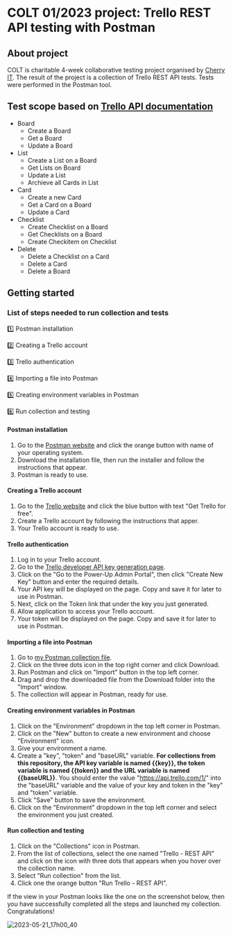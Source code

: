 # COLT 01/2023 project: Trello REST API testing with Postman

## About project

COLT is charitable 4-week collaborative testing project organised by [Cherry IT](http://cherry-it.pl/podsumowanie-colt-1-2023/). The result of the project is a collection of Trello REST API tests. Tests were performed in the Postman tool.

## Test scope based on [Trello API documentation](https://developer.atlassian.com/cloud/trello/rest/api-group-actions/)

- Board
  - Create a Board
  - Get a Board
  - Update a Board
- List
  - Create a List on a Board
  - Get Lists on Board
  - Update a List
  - Archieve all Cards in List
- Card
  - Create a new Card
  - Get a Card on a Board
  - Update a Card
- Checklist
  - Create Checklist on a Board
  - Get Checklists on a Board
  - Create Checkitem on Checklist
- Delete
  - Delete a Checklist on a Card
  - Delete a Card 
  - Delete a Board

## Getting started

### List of steps needed to run collection and tests

1️⃣ Postman installation

:two: Creating a Trello account

:three: Trello authentication

:four: Importing a file into Postman

:five: Creating environment variables in Postman

:six: Run collection and testing

#### Postman installation

1. Go to the [Postman website](https://www.postman.com/downloads/) and click the orange button with name of your operating system.
2. Download the installation file, then run the installer and follow the instructions that appear.
3. Postman is ready to use.
    
#### Creating a Trello account

1. Go to the [Trello website](https://trello.com/) and click the blue button with text "Get Trello for free".
2. Create a Trello account by following the instructions that apper.
3. Your Trello account is ready to use.

#### Trello authentication

1. Log in to your Trello account.
2. Go to the [Trello developer API key generation page](https://trello.com/app-key).
3. Click on the "Go to the Power-Up Admin Portal", then click "Create New Key" button and enter the required details.
4. Your API key will be displayed on the page. Copy and save it for later to use in Postman.
5. Next, click on the Token link that under the key you just generated.
6. Allow application to access your Trello account.
7. Your token will be displayed on the page. Copy and save it for later to use in Postman.

#### Importing a file into Postman

1. Go to [my Postman collection file](https://github.com/k-czekaj/Trello_REST_API/blob/main/Trello%20-%20REST%20API.postman_collection.json).
2. Click on the three dots icon in the top right corner and click Download.
3. Run Postman and click on "Import" button in the top left corner.
4. Drag and drop the downloaded file from the Download folder into the "Import" window.
5. The collection will appear in Postman, ready for use.   

#### Creating environment variables in Postman

1. Click on the "Environment" dropdown in the top left corner in Postman.
2. Click on the "New" button to create a new environment and choose "Environment" icon.
3. Give your environment a name.
4. Create a "key", "token" and "baseURL" variable. **For collections from this repository, the API key variable is named {{key}}, the token variable is named {{token}} and the URL variable is named {{baseURL}}**. You should enter the value "https://api.trello.com/1/" into the "baseURL" variable and the value of your key and token in the "key" and "token" variable.
5. Click "Save" button to save the environment.
6. Click on the "Environment" dropdown in the top left corner and select the environment you just created.

#### Run collection and testing

1. Click on the "Collections" icon in Postman.
2. From the list of collections, select the one named "Trello - REST API" and click on the icon with three dots that appears when you hover over the collection name.
3. Select "Run collection" from the list.
4. Click one the orange button "Run Trello - REST API".

If the view in your Postman looks like the one on the screenshot below, then you have successfully completed all the steps and launched my collection. Congratulations!

![2023-05-21_17h00_40](https://github.com/k-czekaj/Trello_REST_API/assets/122294284/b99d7fa1-1199-4846-a95e-a2473926df8d)


